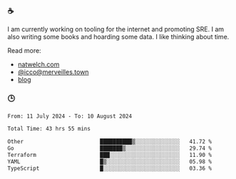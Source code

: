 ### ☕

I am currently working on tooling for the internet and promoting SRE. I am also writing some books and hoarding some data. I like thinking about time. 

Read more:

 - [natwelch.com](https://natwelch.com)
 - [@icco@merveilles.town](https://merveilles.town/@icco)
 - [blog](https://writing.natwelch.com)

### 🕒

<!--START_SECTION:waka-->

```txt
From: 11 July 2024 - To: 10 August 2024

Total Time: 43 hrs 55 mins

Other                        ██████████▒░░░░░░░░░░░░░░   41.72 %
Go                           ███████▒░░░░░░░░░░░░░░░░░   29.74 %
Terraform                    ███░░░░░░░░░░░░░░░░░░░░░░   11.90 %
YAML                         █▒░░░░░░░░░░░░░░░░░░░░░░░   05.98 %
TypeScript                   █░░░░░░░░░░░░░░░░░░░░░░░░   03.36 %
```

<!--END_SECTION:waka-->
